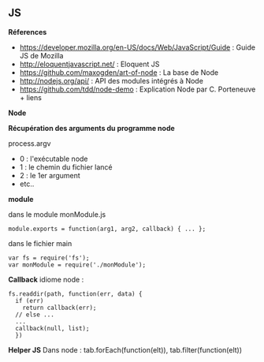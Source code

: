 ## JS

**Réferences**

- https://developer.mozilla.org/en-US/docs/Web/JavaScript/Guide : Guide JS de Mozilla
- http://eloquentjavascript.net/ : Eloquent JS
- https://github.com/maxogden/art-of-node : La base de Node
- http://nodejs.org/api/ : API des modules intégrés à Node
- https://github.com/tdd/node-demo : Explication Node par C. Porteneuve + liens

**Node**

**Récupération des arguments du programme node**

process.argv
- 0 : l'exécutable node
- 1 : le chemin du fichier lancé
- 2 : le 1er argument
- etc..

**module**

dans le module monModule.js
````
module.exports = function(arg1, arg2, callback) { ... };
````

dans le fichier main
````
var fs = require('fs');
var monModule = require('./monModule');
````

**Callback**
idiome node : 
````
fs.readdir(path, function(err, data) {
  if (err)
    return callback(err);
  // else ...
  ...
  callback(null, list);
  })
````

**Helper JS**
Dans node : tab.forEach(function(elt)), tab.filter(function(elt))
  

  

